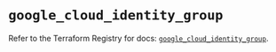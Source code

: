 # `google_cloud_identity_group`

Refer to the Terraform Registry for docs: [`google_cloud_identity_group`](https://registry.terraform.io/providers/hashicorp/google/6.18.0/docs/resources/cloud_identity_group).
